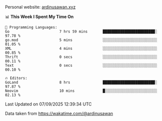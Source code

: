 Personal website: [ardinusawan.xyz](https://ardinusawan.xyz)

<!--START_SECTION:waka-->
📊 **This Week I Spent My Time On** 

```text
💬 Programming Languages: 
Go                       7 hrs 59 mins       ████████████████████████░   97.78 % 
go.mod                   5 mins              ░░░░░░░░░░░░░░░░░░░░░░░░░   01.05 % 
XML                      4 mins              ░░░░░░░░░░░░░░░░░░░░░░░░░   00.85 % 
Thrift                   0 secs              ░░░░░░░░░░░░░░░░░░░░░░░░░   00.11 % 
Text                     0 secs              ░░░░░░░░░░░░░░░░░░░░░░░░░   00.10 % 

🔥 Editors: 
GoLand                   8 hrs               ████████████████████████░   97.87 % 
Neovim                   10 mins             █░░░░░░░░░░░░░░░░░░░░░░░░   02.13 % 
```


 Last Updated on 07/09/2025 12:39:34 UTC
<!--END_SECTION:waka-->
Data taken from https://wakatime.com/@ardinusawan
